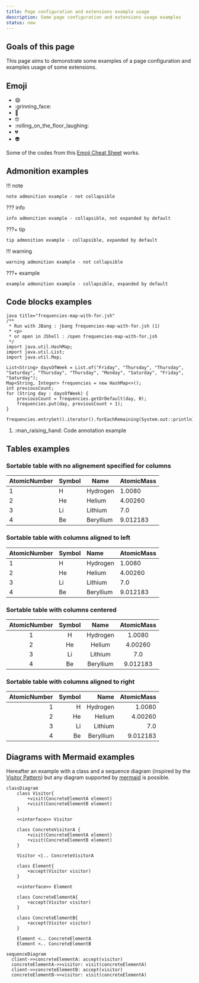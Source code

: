 ```yaml
---
title: Page configuration and extensions example usage
description: Some page configuration and extensions usage examples
status: new
---
```


## Goals of this page

This page aims to demonstrate some examples of a page configuration and examples usage of some extensions.

## Emoji 
* :smile:
* :grinning_face:
* :cold_face:
* :nerd_face:
* :rolling_on_the_floor_laughing:
* :broken_heart:
* :alien:

Some of the codes from this [Emoji Cheat Sheet](https://www.webfx.com/tools/emoji-cheat-sheet/) works.

## Admonition examples

!!! note

    note admonition example - not collapsible

??? info

    info admonition example - collapsible, not expanded by default

???+ tip

    tip admonition example - collapsible, expanded by default

!!! warning

    warning admonition example - not collapsible

???+ example

    example admonition example - collapsible, expanded by default

## Code blocks examples

```
java title="frequencies-map-with-for.jsh"
/**
 * Run with JBang : jbang frequencies-map-with-for.jsh (1)
 * <p>
 * or open in JShell : /open frequencies-map-with-for.jsh
 */
import java.util.HashMap;
import java.util.List;
import java.util.Map;

List<String> daysOfWeek = List.of("Friday", "Thursday", "Thursday", "Saturday", "Thursday", "Thursday", "Monday", "Saturday", "Friday", "Saturday");
Map<String, Integer> frequencies = new HashMap<>();
int previousCount;
for (String day : daysOfWeek) {
    previousCount = frequencies.getOrDefault(day, 0);
    frequencies.put(day, previousCount + 1);
}

frequencies.entrySet().iterator().forEachRemaining(System.out::println);
```

1. :man_raising_hand: Code annotation example

## Tables examples

### Sortable table with no alignement specified for columns

| AtomicNumber | Symbol | Name      | AtomicMass  |
| ------------ | ------ | --------- | ----------- |
| 1            | H      | Hydrogen  | 1.0080      |
| 2            | He     | Helium    | 4.00260     |
| 3            | Li     | Lithium   | 7.0         |
| 4            | Be     | Beryllium | 9.012183    |

### Sortable table with columns aligned to left

| AtomicNumber | Symbol | Name      | AtomicMass  |
| :----------- | :----- | :-------- | :---------- |
| 1            | H      | Hydrogen  | 1.0080      |
| 2            | He     | Helium    | 4.00260     |
| 3            | Li     | Lithium   | 7.0         |
| 4            | Be     | Beryllium | 9.012183    |

### Sortable table with columns centered

| AtomicNumber | Symbol | Name      | AtomicMass  |
| :----------: | :----: | :-------: | :---------: |
| 1            | H      | Hydrogen  | 1.0080      |
| 2            | He     | Helium    | 4.00260     |
| 3            | Li     | Lithium   | 7.0         |
| 4            | Be     | Beryllium | 9.012183    |

### Sortable table with columns aligned to right

| AtomicNumber | Symbol | Name      | AtomicMass  |
| -----------: | -----: | --------: | ----------: |
| 1            | H      | Hydrogen  | 1.0080      |
| 2            | He     | Helium    | 4.00260     |
| 3            | Li     | Lithium   | 7.0         |
| 4            | Be     | Beryllium | 9.012183    |

## Diagrams with Mermaid examples

Hereafter an example with a class and a sequence diagram (inspired by the [Visitor Pattern](https://refactoring.guru/design-patterns/visitor)) but any diagram supported by [mermaid](https://mermaid.js.org/) is possible.

```mermaid
classDiagram
    class Visitor{
        +visit(ConcreteElementA element)
        +visit(ConcreteElementB element)
    }

    <<interface>> Visitor

    class ConcreteVisitorA {
        +visit(ConcreteElementA element)
        +visit(ConcreteElementB element)
    }

    Visitor <|.. ConcreteVisitorA

    class Element{
        +accept(Visitor visitor)
    }

    <<interface>> Element

    class ConcreteElementA{
        +accept(Visitor visitor)
    }

    class ConcreteElementB{
        +accept(Visitor visitor)
    }

    Element <.. ConcreteElementA
    Element <.. ConcreteElementB

```

```mermaid
sequenceDiagram
  client->>concreteElementA: accept(visitor)
  concreteElementA->>visitor: visit(concreteElementA)
  client->>concreteElementB: accept(visitor)
  concreteElementB->>visitor: visit(concreteElementA)
```